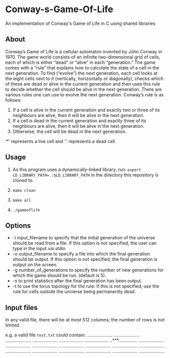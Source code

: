 # Conway-s-Game-Of-Life

An implementation of Conway's Game of Life in C using shared libraries

## About

Conway’s Game of Life is a cellular automaton invented by John Conway in 1970. The game world consists
of an infinite two-dimensional grid of cells, each of which is either “dead” or “alive” in each “generation.”
The game comes with a “rule” that explains how to calculate the state of a cell in the next generation.
To find (“evolve”) the next generation, each cell looks at the eight cells next to it (vertically, horizontally
or diagonally), checks which of these are dead or alive in the current generation and then uses this rule to
decide whether the cell should be alive in the next generation. There are various rules one can use to evolve
the next generation. Conway’s rule is as follows:
1. If a cell is alive in the current generation and exactly two or three of its neighbours are alive, then it
will be alive in the next generation.
2. If a cell is dead in the current generation and exactly three of its neighbours are alive, then it will be
alive in the next generation.
3. Otherwise, the cell will be dead in the next generation.

‘*’ represents a live cell and ‘.’ represents a dead cell

## Usage

1. As this program uses a dynamically-linked library, run: 
`export LD_LIBRARY_PATH=.:$LD_LIBRARY_PATH`
in the directory this repository is cloned to.

2. `make clean`
3. `make all`
4. `./gameoflife`

## Options
* -i input_filename to specify that the initial generation of the universe should be read from a file. If
this option is not specified, the user can type in the input via stdin
* -o output_filename to specify a file into which the final generation should be output. If this option
is not specified, the final generation is output on the screen.
* -g number_of_generations to specify the number of new generations for which the game should be
run. (default is 5).
* -s to print statistics after the final generation has been output.
* -t to use the torus topology for the rule. If this is not specified, use the rule for cells outside the
universe being permanently dead.

## Input files
In any valid file, there will be at most 512 columns; the number of rows is not
limited.

e.g. a valid file `test.txt` could contain:
....................
....................
....................
....................
...*................
....*...............
..***...............
....................
....................
....................
....................
....................
....................
....................
....................
....................
....................
....................
....................
....................
